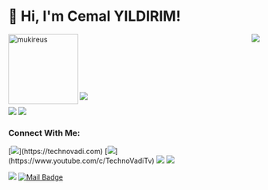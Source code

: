 

# 👋 Hi, I'm Cemal YILDIRIM! 

<img height="140em" align="left" src="https://github-readme-stats.vercel.app/api/top-langs?username=ByStronq&show_icons=true&locale=en&layout=compact&langs_count=8&theme=algolia" alt="mukireus"/>

<img align='right' src="https://github-readme-stats.vercel.app/api?username=bystronq&show_icons=true">

<br /><br /><br /><br /><br /><br />


<p align="left"> <img src="https://komarev.com/ghpvc/?username=bystronq" /> </p>


[![](https://img.shields.io/twitter/follow/bystrnq?style=social)](https://twitter.com/bystrnq)
[![](https://img.shields.io/github/followers/bystronq?style=social)](https://www.github.com/bystronq)




### Connect With Me:
[![](https://img.shields.io/badge/technovadi.com-c14438?&style=for-the-badge&logo=wordpress&logoColor=black&link=link")](https://technovadi.com)
[![](https://img.shields.io/badge/youtube-%23FF0000.svg?&style=for-the-badge&logo=youtube&logoColor=white")](https://www.youtube.com/c/TechnoVadiTv)
[![](https://img.shields.io/badge/twitter-%231DA1F2.svg?&style=for-the-badge&logo=twitter&logoColor=white)](https://twitter.com/bystrnq)
[![](https://img.shields.io/badge/linkedin-%230077B5.svg?&style=for-the-badge&logo=linkedin&logoColor=white)](https://www.linkedin.com/in/bystrong/)
<!-- [![](https://img.shields.io/badge/medium-%2312100E.svg?&style=for-the-badge&logo=medium&logoColor=white)](https://bekogluaydin.medium.com/) -->
[![](https://img.shields.io/badge/instagram-%23E4405F.svg?&style=for-the-badge&logo=instagram&logoColor=white)](https://instagram.com/bystrng)
[![Mail Badge](https://img.shields.io/badge/cemalyldrm.4027@gmail.com-c14438?style=for-the-badge&logo=Gmail&logoColor=white&link=mailto:cemalyldrm.4027@gmail.com)](mailto:cemalyldrm.4027@gmail.com)



<!--
**ByStronq/ByStronq** is a ✨ _special_ ✨ repository because its `README.md` (this file) appears on your GitHub profile.

Here are some ideas to get you started:

- 🔭 I’m currently working on ...
- 🌱 I’m currently learning ...
- 👯 I’m looking to collaborate on ...
- 🤔 I’m looking for help with ...
- 💬 Ask me about ...
- 📫 How to reach me: ...
- 😄 Pronouns: ...
- ⚡ Fun fact: ...
-->
